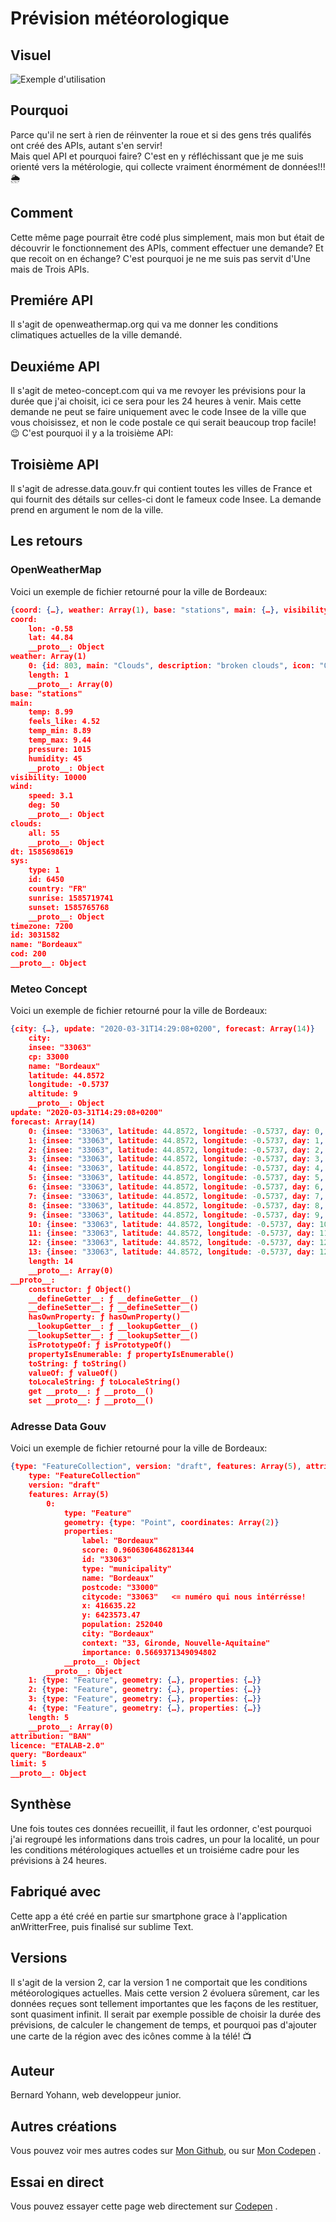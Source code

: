 # Prévision météorologique

## Visuel

![Exemple d'utilisation](https://github.com/Yohber/Weather/blob/master/weather.png "Ma petite appli météo")

## Pourquoi

Parce qu'il ne sert à rien de réinventer la roue et si des gens trés qualifés ont créé des APIs, autant s'en servir!  
Mais quel API et pourquoi faire? C'est en y réfléchissant que je me suis orienté vers la métérologie, qui collecte vraiment énormément de données!!! &#x1F326;&#xFE0F;

## Comment

Cette même page pourrait être codé plus simplement, mais mon but était de découvrir le fonctionnement des APIs, comment effectuer une demande? Et que recoit on en échange? C'est pourquoi je ne me suis pas servit d'Une mais de Trois APIs.

## Premiére API

Il s'agit de openweathermap.org qui va me donner les conditions climatiques actuelles de la ville demandé.

## Deuxiéme API

Il s'agit de meteo-concept.com qui va me revoyer les prévisions pour la durée que j'ai choisit, ici ce sera pour les 24 heures à venir. Mais cette demande ne peut se faire uniquement avec le code Insee de la ville que vous choisissez, et non le code postale ce qui serait beaucoup trop facile! &#x1F609; C'est pourquoi il y a la troisième API:

## Troisième API

Il s'agit de adresse.data.gouv.fr qui contient toutes les villes de France et qui fournit des détails sur celles-ci dont le fameux code Insee.
La demande prend en argument le nom de la ville.

## Les retours

### OpenWeatherMap

Voici un exemple de fichier retourné pour la ville de Bordeaux:

```json
{coord: {…}, weather: Array(1), base: "stations", main: {…}, visibility: 10000, …}
coord:
	lon: -0.58
	lat: 44.84
	__proto__: Object
weather: Array(1)
	0: {id: 803, main: "Clouds", description: "broken clouds", icon: "04n"}
	length: 1
	__proto__: Array(0)
base: "stations"
main:
	temp: 8.99
	feels_like: 4.52
	temp_min: 8.89
	temp_max: 9.44
	pressure: 1015
	humidity: 45
	__proto__: Object
visibility: 10000
wind:
	speed: 3.1
	deg: 50
	__proto__: Object
clouds:
	all: 55
	__proto__: Object
dt: 1585698619
sys:
	type: 1
	id: 6450
	country: "FR"
	sunrise: 1585719741
	sunset: 1585765768
	__proto__: Object
timezone: 7200
id: 3031582
name: "Bordeaux"
cod: 200
__proto__: Object
```

### Meteo Concept

Voici un exemple de fichier retourné pour la ville de Bordeaux:

```json
{city: {…}, update: "2020-03-31T14:29:08+0200", forecast: Array(14)}
	city:
	insee: "33063"
	cp: 33000
	name: "Bordeaux"
	latitude: 44.8572
	longitude: -0.5737
	altitude: 9
	__proto__: Object
update: "2020-03-31T14:29:08+0200"
forecast: Array(14)
	0: {insee: "33063", latitude: 44.8572, longitude: -0.5737, day: 0, datetime: "2020-04-01T02:00:00+0200", …}
	1: {insee: "33063", latitude: 44.8572, longitude: -0.5737, day: 1, datetime: "2020-04-02T02:00:00+0200", …}
	2: {insee: "33063", latitude: 44.8572, longitude: -0.5737, day: 2, datetime: "2020-04-03T02:00:00+0200", …}
	3: {insee: "33063", latitude: 44.8572, longitude: -0.5737, day: 3, datetime: "2020-04-04T02:00:00+0200", …}
	4: {insee: "33063", latitude: 44.8572, longitude: -0.5737, day: 4, datetime: "2020-04-05T02:00:00+0200", …}
	5: {insee: "33063", latitude: 44.8572, longitude: -0.5737, day: 5, datetime: "2020-04-06T02:00:00+0200", …}
	6: {insee: "33063", latitude: 44.8572, longitude: -0.5737, day: 6, datetime: "2020-04-07T02:00:00+0200", …}
	7: {insee: "33063", latitude: 44.8572, longitude: -0.5737, day: 7, datetime: "2020-04-08T02:00:00+0200", …}
	8: {insee: "33063", latitude: 44.8572, longitude: -0.5737, day: 8, datetime: "2020-04-09T02:00:00+0200", …}
	9: {insee: "33063", latitude: 44.8572, longitude: -0.5737, day: 9, datetime: "2020-04-10T02:00:00+0200", …}
	10: {insee: "33063", latitude: 44.8572, longitude: -0.5737, day: 10, datetime: "2020-04-11T02:00:00+0200", …}
	11: {insee: "33063", latitude: 44.8572, longitude: -0.5737, day: 11, datetime: "2020-04-12T02:00:00+0200", …}
	12: {insee: "33063", latitude: 44.8572, longitude: -0.5737, day: 12, datetime: "2020-04-13T02:00:00+0200", …}
	13: {insee: "33063", latitude: 44.8572, longitude: -0.5737, day: 12, datetime: "2020-04-13T02:00:00+0200", …}
	length: 14
	__proto__: Array(0)
__proto__:
	constructor: ƒ Object()
	__defineGetter__: ƒ __defineGetter__()
	__defineSetter__: ƒ __defineSetter__()
	hasOwnProperty: ƒ hasOwnProperty()
	__lookupGetter__: ƒ __lookupGetter__()
	__lookupSetter__: ƒ __lookupSetter__()
	isPrototypeOf: ƒ isPrototypeOf()
	propertyIsEnumerable: ƒ propertyIsEnumerable()
	toString: ƒ toString()
	valueOf: ƒ valueOf()
	toLocaleString: ƒ toLocaleString()
	get __proto__: ƒ __proto__()
	set __proto__: ƒ __proto__()
```

### Adresse Data Gouv

Voici un exemple de fichier retourné pour la ville de Bordeaux:

```json
{type: "FeatureCollection", version: "draft", features: Array(5), attribution: "BAN", licence: "ETALAB-2.0", …}
	type: "FeatureCollection"
	version: "draft"
	features: Array(5)
		0:
			type: "Feature"
			geometry: {type: "Point", coordinates: Array(2)}
			properties:
				label: "Bordeaux"
				score: 0.9606306486281344
				id: "33063"
				type: "municipality"
				name: "Bordeaux"
				postcode: "33000"
				citycode: "33063"   <= numéro qui nous intérrésse!
				x: 416635.22
				y: 6423573.47
				population: 252040
				city: "Bordeaux"
				context: "33, Gironde, Nouvelle-Aquitaine"
				importance: 0.5669371349094802
			__proto__: Object
		__proto__: Object
	1: {type: "Feature", geometry: {…}, properties: {…}}
	2: {type: "Feature", geometry: {…}, properties: {…}}
	3: {type: "Feature", geometry: {…}, properties: {…}}
	4: {type: "Feature", geometry: {…}, properties: {…}}
	length: 5
	__proto__: Array(0)
attribution: "BAN"
licence: "ETALAB-2.0"
query: "Bordeaux"
limit: 5
__proto__: Object
```

## Synthèse

Une fois toutes ces données recueillit, il faut les ordonner, c'est pourquoi j'ai regroupé les informations dans trois cadres, un pour la localité, un pour les conditions métérologiques actuelles et un troisiéme cadre pour les prévisions à 24 heures.

## Fabriqué avec

Cette app a été créé en partie sur smartphone grace à l'application anWritterFree, puis finalisé sur sublime Text.

## Versions

Il s'agit de la version 2, car la version 1 ne comportait que les conditions météorologiques actuelles. Mais cette version 2 évoluera sûrement, car les données reçues sont tellement importantes que les façons de les restituer, sont quasiment infinit. Il serait par exemple possible de choisir la durée des prévisions, de calculer le changement de temps, et pourquoi pas d'ajouter une carte de la région avec des icônes comme à la télé! 	&#x1F4FA;

## Auteur

Bernard Yohann, web developpeur junior.

## Autres créations

Vous pouvez voir mes autres codes sur [Mon Github](https://github.com/Yohber "BERNARD Yohann"), ou sur [Mon Codepen](https://codepen.io/Yohber2 "BERNARD Yohann") .

## Essai en direct

Vous pouvez essayer cette page web directement sur [Codepen](https://codepen.io/Yohber2/full/poJYpwm "CODEPEN") .